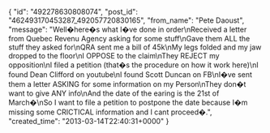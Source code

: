  {
   "id": "492278630808074",
   "post_id": "462493170453287_492057720830165",
   "from_name": "Pete Daoust",
   "message": "Well�here�s what I�ve done in order\nReceived a letter from Quebec Revenu Agency asking for some stuff\nGave them ALL the stuff they asked for\nQRA sent me a bill of 45k\nMy legs folded and my jaw dropped to the floor\nI OPPOSE to the claim\nThey REJECT my opposition\nI filed a petition (that�s the procedure on how it work here)\nI found Dean Clifford on youtube\nI found Scott Duncan on FB\nI�ve sent them a letter ASKING for some information on my Person\nThey don�t want to give ANY info\nAnd the date of the earing is the 21st of March�\nSo I want to file a petition to postpone the date because I�m missing some CRICTICAL information and I cant proceed�.",
   "created_time": "2013-03-14T22:40:31+0000"
 }
